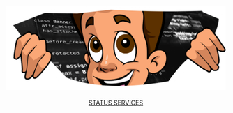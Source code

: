 <p align="center">
<img src="./Profile01.png">
<br><br>
<a href="http://status.flyhighbot.com" target="_blank">STATUS SERVICES</p>
